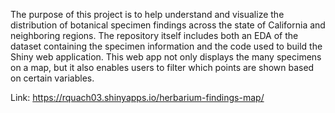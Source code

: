 The purpose of this project is to help understand and visualize the distribution of botanical specimen findings across the state of California and neighboring regions. The repository itself includes
both an EDA of the dataset containing the specimen information and the code used to build the Shiny web application. This web app not only displays the many specimens on a map, but it also enables
users to filter which points are shown based on certain variables.

Link: https://rquach03.shinyapps.io/herbarium-findings-map/
